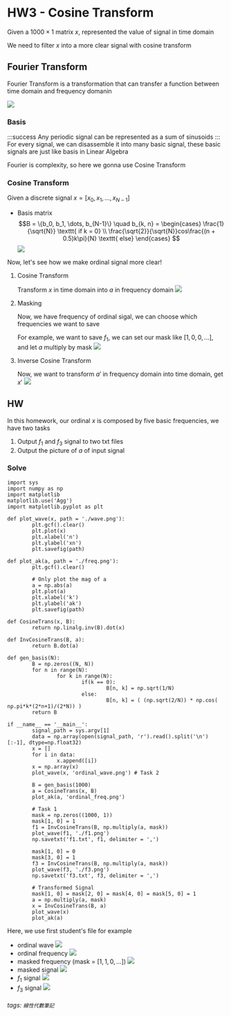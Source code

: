 # HW3 - Cosine Transform

Given a $1000 \times 1$ matrix $x$, represented the value of signal in time domain

We need to filter $x$ into a more clear signal with cosine transform

## Fourier Transform
Fourier Transform is a transformation that can transfer a function between time domain and frequency domanin

![](https://i.imgur.com/jHgQYN3.gif)

### Basis
:::success
Any periodic signal can be represented as a sum of sinusoids
:::
For every signal, we can disassemble it into many basic signal, these basic signals are just like basis in Linear Algebra

Fourier is complexity, so here we gonna use Cosine Transform

### Cosine Transform
Given a discrete signal $x = [x_0, x_1, \dots, x_{N-1}]$
- Basis matrix
	$$B = \{b_0, b_1, \dots, b_{N-1}\} \quad b_{k, n} = \begin{cases} \frac{1}{\sqrt{N}} \texttt{ if k = 0} \\ \frac{\sqrt{2}}{\sqrt{N}}cos\frac{(n + 0.5)k\pi}{N} \texttt{ else} \end{cases}
	$$
	![](https://i.imgur.com/eluFzOO.png)

Now, let's see how we make ordinal signal more clear!
1. Cosine Transform
	
    Transform $x$ in time domain into $a$ in frequency domain
	![](https://i.imgur.com/HqPfuai.png)
2. Masking
	
    Now, we have frequency of ordinal sigal, we can choose which frequencies we want to save
	
    For example, we want to save $f_1$, we can set our mask like $[1, 0, 0, \dots]$, and let $a$ multiply by mask
	![](https://i.imgur.com/mvHAYml.png)
3. Inverse Cosine Transform
	
    Now, we want to transform $a'$ in frequency domain into time domain, get $x'$
	![](https://i.imgur.com/kxnThc5.png)

## HW
In this homework, our ordinal $x$ is composed by five basic frequencies, we have two tasks
1. Output $f_1$ and $f_3$ signal to two txt files
2. Output the picture of $a$ of input signal

### Solve
```python=
import sys
import numpy as np
import matplotlib
matplotlib.use('Agg')
import matplotlib.pyplot as plt

def plot_wave(x, path = './wave.png'):
        plt.gcf().clear()
        plt.plot(x)
        plt.xlabel('n')
        plt.ylabel('xn')
        plt.savefig(path)

def plot_ak(a, path = './freq.png'):
        plt.gcf().clear()

        # Only plot the mag of a
        a = np.abs(a)
        plt.plot(a)
        plt.xlabel('k')
        plt.ylabel('ak')
        plt.savefig(path)

def CosineTrans(x, B):
        return np.linalg.inv(B).dot(x)

def InvCosineTrans(B, a):
        return B.dot(a)

def gen_basis(N):
        B = np.zeros((N, N))
        for n in range(N):
                for k in range(N):
                        if(k == 0):
                                B[n, k] = np.sqrt(1/N)
                        else:
                                B[n, k] = ( (np.sqrt(2/N)) * np.cos( np.pi*k*(2*n+1)/(2*N)) )
        return B

if __name__ == '__main__':
        signal_path = sys.argv[1]
        data = np.array(open(signal_path, 'r').read().split('\n')[:-1], dtype=np.float32)
        x = []
        for i in data:
                x.append([i])
        x = np.array(x)
        plot_wave(x, 'ordinal_wave.png') # Task 2

        B = gen_basis(1000)
        a = CosineTrans(x, B)
        plot_ak(a, 'ordinal_freq.png')

        # Task 1
        mask = np.zeros((1000, 1))
        mask[1, 0] = 1
        f1 = InvCosineTrans(B, np.multiply(a, mask))
        plot_wave(f1, './f1.png')
        np.savetxt('f1.txt', f1, delimiter = ',')

        mask[1, 0] = 0
        mask[3, 0] = 1
        f3 = InvCosineTrans(B, np.multiply(a, mask))
        plot_wave(f3, './f3.png')
        np.savetxt('f3.txt', f3, delimiter = ',')

        # Transformed Signal
        mask[1, 0] = mask[2, 0] = mask[4, 0] = mask[5, 0] = 1
        a = np.multiply(a, mask)
        x = InvCosineTrans(B, a)
        plot_wave(x)
        plot_ak(a)
```

Here, we use first student's file for example
- ordinal wave
	![](https://i.imgur.com/OhEl382.png)
- ordinal frequency
	![](https://i.imgur.com/UOoBU0g.png)
- masked frequency (mask = $[1, 1, 0, \dots]$)
	![](https://i.imgur.com/NpbQJNB.png)
- masked signal
	![](https://i.imgur.com/RG3lJkc.png)
- $f_1$ signal
	![](https://i.imgur.com/1TDMUXr.png)
- $f_3$ signal
	![](https://i.imgur.com/5xRXwbf.png)

###### tags: `線性代數筆記`